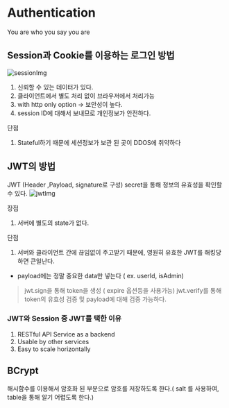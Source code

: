 # Authentication

You are who you say you are

## Session과 Cookie를 이용하는 로그인 방법

<img src="./src/session.png" alt="sessionImg"></img>

1. 신뢰할 수 있는 데이터가 있다.
2. 클라이언트에서 별도 처리 없이 브라우저에서 처리가능
3. with http only option -> 보안성이 높다.
4. session ID에 대해서 보내므로 개인정보가 안전하다.

단점

1. Stateful하기 때문에 세션정보가 보관 된 곳이 DDOS에 취약하다

## JWT의 방법

JWT (Header ,Payload, signature로 구성) secret을 통해 정보의 유효성을 확인할 수 있다.
<img src="JWT.png" alt="jwtImg"></img>

장점

1. 서버에 별도의 state가 없다.

단점

1. 서버와 클라이언트 간에 끊임없이 주고받기 때문에, 영원히 유효한 JWT를 해킹당하면 큰일난다.

- payload에는 정말 중요한 data만 넣는다 ( ex. userId, isAdmin)

> jwt.sign을 통해 token을 생성 ( expire 옵션등을 사용가능)
> jwt.verify를 통해 token의 유효성 검증 및 payload에 대해 검증 가능하다.

### JWT와 Session 중 JWT를 택한 이유

1. RESTful API Service as a backend
2. Usable by other services
3. Easy to scale horizontally

## BCrypt

해시함수를 이용해서 암호화 된 부분으로 암호를 저장하도록 한다.( salt 를 사용하여, table을 통해 알기 어렵도록 한다.)

